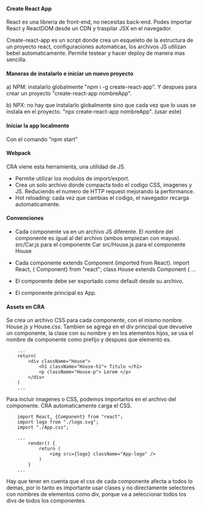#### Create React App

React es una libreria de front-end, no necesitas back-end.
Podes importar React y ReactDOM desde un CDN y traspilar JSX en el navegador.

Create-react-app es un script donde crea un esqueleto de la estructura de un proyecto react, configuraciones automaticas, los archivos JS utilizan bebel automaticamente.
Permite testear y hacer deploy de manera mas sencilla.


#### Maneras de instalarlo e iniciar un nuevo proyecto

a) NPM: instalarlo globalmente "npm i -g create-react-app". Y despues para crear un proyecto "create-react-app nombreApp".

b) NPX: no hay que instalarlo globalmente sino que cada vez que lo usas se instala en el proyecto.
"npx create-react-app nombreApp". (usar este)


#### Iniciar la app localmente

Con el comando "npm start"


#### Webpack

CRA viene esta herramienta, una utilidad de JS.
- Permite utilizar los modulos de import/export.
- Crea un solo archivo donde compacta todo el codigo CSS, imagenes y JS. Reduciendo el numero de HTTP request mejorando la performance.
- Hot reloading: cada vez que cambias el codigo, el navegador recarga automaticamente.


#### Convenciones

 * Cada componente va en un archivo JS diferente. El nombre del componente es igual al del archivo (ambos empiezan con mayus).
            src/Car.js para el componente Car
            src/House.js para el componente House

 * Cada componente extends Component (imported from React).
            import React, { Component} from "react";
            class House extends Component { ...

 * El componente debe ser exportado como default desde su archivo.

 * El componente principal es App.

#### Assets en CRA

Se crea un archivo CSS para cada componente, con el mismo nombre. House.js y House.css.
Tambien se agrega en el div principal que devuelve un componente, la clase con su nombre y en los elementos hijos, se usa el nombre de componente como prefijo y despues que elemento es.

        ...
        return(
            <div className="House">
                <h1 className="House-h1"> Titulo </h1>
                <p className="House-p"> Lorem </p>
            </div>
        )
        ...

Para incluir imagenes o CSS, podemos importarlos en el archivo del componente. CRA automaticamente carga el CSS.

        import React, {Component} from "react";
        import logo from "./logo.svg";
        import "./App.css";

        ...
            render() {
                return (
                    <img src={logo} className="App-logo" /> 
                )
            }
        ...


Hay que tener en cuenta que el css de cada componente afecta a todos lo demas, por lo tanto es importante usar clases y no directamente selectores con nombres de elementos como div, porque va a seleccionar todos los divs de todos los componentes.